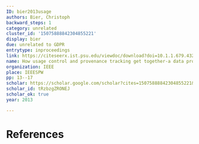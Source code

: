 ```yaml
---
ID: bier2013usage
authors: Bier, Christoph
backward_steps: 1
category: unrelated
cluster_id: '15075888842304855221'
display: bier
due: unrelated to GDPR
entrytype: inproceedings
link: https://citeseerx.ist.psu.edu/viewdoc/download?doi=10.1.1.679.432&rep=rep1&type=pdf
name: How usage control and provenance tracking get together-a data protection perspective
organization: IEEE
place: IEEESPW
pp: 13--17
scholar: https://scholar.google.com/scholar?cites=15075888842304855221&as_sdt=2005&sciodt=0,5&hl=en
scholar_id: tRzbzgZRONEJ
scholar_ok: true
year: 2013

---
```


# References

